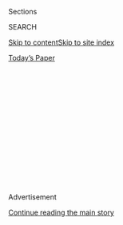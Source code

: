 <div id="app">

<div>

<div>

<div>

<div class="NYTAppHideMasthead css-1q2w90k e1suatyy0">

<div class="section css-ui9rw0 e1suatyy2">

<div class="css-eph4ug er09x8g0">

<div class="css-6n7j50">

</div>

<span class="css-1dv1kvn">Sections</span>

<div class="css-10488qs">

<span class="css-1dv1kvn">SEARCH</span>

</div>

[Skip to content](#site-content)[Skip to site
index](#site-index)

</div>

<div class="css-10698na e1huz5gh0">

</div>

</div>

<div id="masthead-bar-one" class="section hasLinks css-15hmgas e1csuq9d3">

<div class="css-uqyvli e1csuq9d0">

</div>

<div class="css-1uqjmks e1csuq9d1">

</div>

<div class="css-9e9ivx">

[](https://myaccount.nytimes3xbfgragh.onion/auth/login?response_type=cookie&client_id=vi)

</div>

<div class="css-1bvtpon e1csuq9d2">

[Today’s
Paper](https://www.nytimes3xbfgragh.onion/section/todayspaper)

</div>

</div>

</div>

</div>

<div data-aria-hidden="false">

<div id="site-content" data-role="main">

<div>

<div class="css-1aor85t" style="opacity:0.000000001;z-index:-1;visibility:hidden">

<div class="css-1hqnpie">

<div class="css-epjblv">

<span class="css-17xtcya">[Opinion](/section/opinion)</span><span class="css-x15j1o">|</span><span class="css-fwqvlz">How
QAnon Creates a Dangerous Alternate
Reality</span>

</div>

<div class="css-k008qs">

<div class="css-1iwv8en">

<span class="css-18z7m18"></span>

<div>

</div>

</div>

<span class="css-1n6z4y">https://nyti.ms/2C2vumi</span>

<div class="css-1705lsu">

<div class="css-4xjgmj">

<div class="css-4skfbu" data-role="toolbar" data-aria-label="Social Media Share buttons, Save button, and Comments Panel with current comment count" data-testid="share-tools">

  - 
  - 
  - 
  - 
    
    <div class="css-6n7j50">
    
    </div>

  - 
  - 

</div>

</div>

</div>

</div>

</div>

</div>

<div id="NYT_TOP_BANNER_REGION" class="css-13pd83m">

</div>

<div id="top-wrapper" class="css-1sy8kpn">

<div id="top-slug" class="css-l9onyx">

Advertisement

</div>

[Continue reading the main
story](#after-top)

<div class="ad top-wrapper" style="text-align:center;height:100%;display:block;min-height:250px">

<div id="top" class="place-ad" data-position="top" data-size-key="top">

</div>

</div>

<div id="after-top">

</div>

</div>

<div>

<div class="css-v5btjw etb61u70">

<div class="css-v05ibm etb61u71">

[Opinion](/section/opinion)

</div>

</div>

<div id="sponsor-wrapper" class="css-1hyfx7x">

<div id="sponsor-slug" class="css-19vbshk">

Supported by

</div>

[Continue reading the main
story](#after-sponsor)

<div id="sponsor" class="ad sponsor-wrapper" style="text-align:center;height:100%;display:block">

</div>

<div id="after-sponsor">

</div>

</div>

<div class="css-186x18t">

</div>

<div class="css-1vkm6nb ehdk2mb0">

# How QAnon Creates a Dangerous Alternate Reality

</div>

Game designer Adrian Hon says the conspiracy theory parallels the
immersive worlds of alternate reality games.

<div class="css-18e8msd">

<div class="css-vp77d3 epjyd6m0">

<div class="css-1p10dcb ey68jwv0" data-aria-hidden="true">

[![Charlie
Warzel](https://static01.graylady3jvrrxbe.onion/images/2019/03/15/opinion/charlie-warzel/charlie-warzel-thumbLarge-v3.png
"Charlie Warzel")](https://www.nytimes3xbfgragh.onion/by/charlie-warzel)

</div>

<div class="css-1baulvz">

By [<span class="css-1baulvz last-byline" itemprop="name">Charlie
Warzel</span>](https://www.nytimes3xbfgragh.onion/by/charlie-warzel)

<div class="css-8atqhb">

Opinion writer at large

</div>

</div>

</div>

  - Aug. 4,
    2020

  - 
    
    <div class="css-4xjgmj">
    
    <div class="css-d8bdto" data-role="toolbar" data-aria-label="Social Media Share buttons, Save button, and Comments Panel with current comment count" data-testid="share-tools">
    
      - 
      - 
      - 
      - 
        
        <div class="css-6n7j50">
        
        </div>
    
      - 
      - 
    
    </div>
    
    </div>

</div>

<div class="css-79elbk" data-testid="photoviewer-wrapper">

<div class="css-z3e15g" data-testid="photoviewer-wrapper-hidden">

</div>

<div class="css-1a48zt4 ehw59r15" data-testid="photoviewer-children">

![<span class="css-cnj6d5 e1z0qqy90" itemprop="copyrightHolder"><span class="css-1ly73wi e1tej78p0">Credit...</span><span><span>Mario
Tama/Getty
Images</span></span></span>](https://static01.graylady3jvrrxbe.onion/images/2020/08/04/opinion/04warzel1/04warzel1-articleLarge.jpg?quality=75&auto=webp&disable=upscale)

</div>

</div>

</div>

<div class="section meteredContent css-1r7ky0e" name="articleBody" itemprop="articleBody">

<div class="css-1fanzo5 StoryBodyCompanionColumn">

<div class="css-53u6y8">

In 2019, the F.B.I. cited QAnon as one of the dangerous conspiracy
theories posing domestic terrorist threats to the United States and
cited past incitements of violence from its adherents. Despite its
fringe origins, the conspiracy movement continues to grow in troubling
ways. QAnon-supporting candidates are running for office in surprising
numbers (Media Matters’ Alex Kaplan [reports
that](https://www.mediamatters.org/qanon-conspiracy-theory/qanon-may-be-coming-congress-and-journalists-need-be-ready)
“at least 14 candidates made it out of primaries to the ballot in
November or to primary runoffs.”) The movement has been tacitly embraced
by [President Trump and his re-election
campaign](https://www.washingtonpost.com/politics/how-the-trump-campaign-came-to-court-qanon-the-online-conspiracy-movement-identified-by-the-fbi-as-a-violent-threat/2020/08/01/dd0ea9b4-d1d4-11ea-9038-af089b63ac21_story.html?utm_campaign=wp_politics_am&utm_medium=email&utm_source=newsletter&wpisrc=nl_politics),
who’ve amplified QAnon accounts and even some of their memes.

For those who haven’t paid attention to the community since the early
days, the movement’s growing popularity is alarming and often confusing.
Some have compared it to a [budding
religion](https://www.theatlantic.com/magazine/archive/2020/06/qanon-nothing-can-stop-what-is-coming/610567/).
Personally, the phenomenon has always struck me as [a dark iteration of
vigilante investigations that grew
popular](https://www.buzzfeednews.com/article/charliewarzel/behind-the-alarming-rise-of-the-online-vigilante-detective)
on message boards in the 2010s — citizen journalism gone wrong.

</div>

</div>

<div class="css-79elbk" data-testid="photoviewer-wrapper">

<div class="css-z3e15g" data-testid="photoviewer-wrapper-hidden">

</div>

<div class="css-1a48zt4 ehw59r15" data-testid="photoviewer-children">

![<span class="css-16f3y1r e13ogyst0" data-aria-hidden="true">A QAnon
conspiracy supporter at the “Demand Free Speech” rally in Washington in
2019.</span><span class="css-cnj6d5 e1z0qqy90" itemprop="copyrightHolder"><span class="css-1ly73wi e1tej78p0">Credit...</span><span>Stephanie
Keith/Getty
Images</span></span>](https://static01.graylady3jvrrxbe.onion/images/2020/08/04/opinion/04warzel2/merlin_157571772_92b61242-a040-43c5-93db-6ba987028cc9-articleLarge.jpg?quality=75&auto=webp&disable=upscale)

</div>

</div>

<div class="css-1fanzo5 StoryBodyCompanionColumn">

<div class="css-53u6y8">

Perhaps the best explanation I’ve heard for the movement’s popularity
comes from Adrian Hon, the chief executive of the gaming company Six to
Start and a designer of alternate reality games or ARGs. Unlike video
games, alternate reality games aren’t played on a console — they use the
world as their storytelling platform. There’s no one particular medium.
The story takes place in real time and seems to exist in the world. So
game designers hide clues and puzzles in websites, apps and even
newspaper advertisements. It’s a bit like a networked treasure hunt that
turns the world around you into a game.

</div>

</div>

<div class="css-1fanzo5 StoryBodyCompanionColumn">

<div class="css-53u6y8">

For Mr. Hon, that phenomenon resembled the dynamics governing QAnon. In
a viral [Twitter thread and follow-up
post](https://mssv.net/2020/08/02/what-args-can-teach-us-about-qanon/),
he argued that “QAnon pushes the same buttons that ARGs do, whether by
intention or by coincidence. In both cases, ‘do your research’ leads
curious onlookers to a cornucopia of brain-tingling information.”

I spoke to Mr. Hon about why QAnon is so popular, if it can be stopped
and what, if anything, we can learn from the movement’s rise. The
conversation has been edited for length and clarity.

**What are some of the most striking similarities you see between
alternate reality games and QAnon, besides being sprawling and
complex?**

Alternate reality games incorporate the internet and websites, real
world interactions, advertisements in newspapers, smartphone apps, any
medium we can get ahold of in order to produce the most immersive story
possible. I saw the parallel with QAnon for two reasons. QAnon is a
uniquely 21st century conspiracy theory. There have been others but
QAnon was born on forums like 4chan and 8chan, and the way that people
interact with it initially is so purely online. But the effects bleed
into the real world much like an alternate reality
game.

</div>

</div>

<div class="css-79elbk" data-testid="photoviewer-wrapper">

<div class="css-z3e15g" data-testid="photoviewer-wrapper-hidden">

</div>

<div class="css-1a48zt4 ehw59r15" data-testid="photoviewer-children">

<div class="css-1xdhyk6 erfvjey0">

<span class="css-1ly73wi e1tej78p0">Image</span>

<div class="css-zjzyr8">

<div data-testid="lazyimage-container" style="height:274.53333333333336px">

</div>

</div>

</div>

<span class="css-16f3y1r e13ogyst0" data-aria-hidden="true">Medical
equipment workers at a company in Allentown, Penn., showing their
support of QAnon and President Trump during Trump’s visit to the there
in
May.</span><span class="css-cnj6d5 e1z0qqy90" itemprop="copyrightHolder"><span class="css-1ly73wi e1tej78p0">Credit...</span><span>Carlos
Barria/Reuters</span></span>

</div>

</div>

<div class="css-1fanzo5 StoryBodyCompanionColumn">

<div class="css-53u6y8">

But specifically what caught my eye is that almost everyone who
discovers QAnon uses a phrase like, “I did my research.” I kept hearing
that and I couldn’t get it out of my head. This research is, basically,
typing things into Google but when they do, they go down the rabbit
hole. They open a fascinating fantasy world of secret wars and cabals
and Hillary Clinton controlling things, and it offers convenient
explanations for things that feel inexplicable or wrong about the world.
It reminded me specifically of how people get to alternate reality
games. Through these research rabbit holes.

</div>

</div>

<div class="css-1fanzo5 StoryBodyCompanionColumn">

<div class="css-53u6y8">

**There’s a phenomenon you mention in these games called “This is Not a
Game.” Can you explain that?**

“This is Not a Game” is the idea that the game is more enjoyable for
players if we try and avoid to break the suspension of disbelief as much
as possible. This came to the fore with a game called, The Beast.
Microsoft was behind it but nobody knew for a long time in. It started
with a cryptic message on a movie poster, which, if you Googled it, led
you a fake blog, which led to other websites and email addresses and
more. Those playing knew it wasn’t real but the design made every effort
to seem like it was.

**And you note that, in order to prolong the suspension of disbelief,
you never admit any designer error, you just add to the story line with
more complexity like it was the plan all along?**

Sometimes as a designer you will change something in the game on the fly
based on how people are playing it. Sometimes their instincts and
suggestions add depth to the game and so you quickly rewrite. You can
see that happen with QAnon. New theories and tangents appear at dead
ends.

**In your piece you suggest that alternate reality games “reward active
discovery, the drawing of connections between clues, the delicious
sensation of a hunch that pays off after hours or days of work.” How
does QAnon do that?**

There are a certain type of people who are attracted to alternate
reality games and they are quite devoted. They like puzzle solving in
the same way people like murder mysteries or crossword puzzles. As game
designers we encourage that mind-set. We provide extremely difficult
tasks that only 1 in 1,000 people could solve. And we do that because
that one person who *can* solve it will feel like a hero because this
weird talent they have is put to use. Alternate reality game designers
like to reward its community for niche skills.

This is at play in QAnon. Many people feel alienated and left behind by
the world. There’s something about QAnon like ARGs that reward and
involve people for being who they are. They create a community that lets
people show off their “research” skills and those people become
incredibly valuable to the
community.

</div>

</div>

<div class="css-79elbk" data-testid="photoviewer-wrapper">

<div class="css-z3e15g" data-testid="photoviewer-wrapper-hidden">

</div>

<div class="css-1a48zt4 ehw59r15" data-testid="photoviewer-children">

<div class="css-1xdhyk6 erfvjey0">

<span class="css-1ly73wi e1tej78p0">Image</span>

<div class="css-zjzyr8">

<div data-testid="lazyimage-container" style="height:257.77777777777777px">

</div>

</div>

</div>

<span class="css-16f3y1r e13ogyst0" data-aria-hidden="true">Supporters
of President Trump in line for a campaign rally in Johnson City, Tenn.,
in
2018.</span><span class="css-cnj6d5 e1z0qqy90" itemprop="copyrightHolder"><span class="css-1ly73wi e1tej78p0">Credit...</span><span>Sean
Rayford/Getty Images</span></span>

</div>

</div>

<div class="css-1fanzo5 StoryBodyCompanionColumn">

<div class="css-53u6y8">

**Unlike lots of immersive games, QAnon blurs the lines between the
writers/creators/players. Why is that important?**

In a classical game or story you have a very distinct difference between
those writing or designing and those playing. With QAnon you have this
figure \[Q\] who has a stable identity and plants the seed frequently.
But there’s just so many theories involved in the greater QAnon universe
that are only tangentially related to the figure of Q. And you see this
— [QAnon has absorbed every other conspiracy
theory.](https://www.vice.com/en_us/article/v7gz53/the-conspiracy-singularity-has-arrived)
What would happen if Q stopped posting content forever? Would it die
out? Maybe. But maybe not. And the reason it’s unclear is because so
many people in the community have essentially built out their own
theories and story lines and generated their own massive followings.

**Do you think that this feeling of community makes QAnon that much more
resilient?**

There’s a real Darwinian process in these communities. Just tons of
people with ideas and so many forums with up-voting and sharing. Nine
hundred and 99 out of 1,000 theories are utterly bonkers but one might
hit, maybe because it is slightly harder to disprove or a bit more
compelling and it will immediately win out. It’s a collaborative fiction
built on wild speculation that hardens into reality.

**Trying to moderate online communities likely won’t stop QAnon from
spreading in social media comments or private chat groups or unmoderated
forums. And the only way to stop people from mistaking speculation from
fact is for them to want to stop. This isn’t really a question but that
strikes me as very, very dark stuff.**

Don’t get me wrong, it is good thing that Twitter is trying to ban
accounts and viral conversations around QAnon. It helps reduce the
spread. But the reason this is so dangerous is that the little rabbit
holes that take you deeper into QAnon are everywhere. A YouTube video
might lead you to a Wikipedia page that takes you to another video. Each
one is maybe harmless but the combined effect might draw you into the
world. And it’s already so robust as a community that if people want to
talk about QAnon they’ll find the ways.

**You write: “QAnon fills the void of information that states have
created” and that the choice to go on vigilante truth missions is rooted
in a decline in trust in institutions. Can we reverse that?**

</div>

</div>

<div class="css-1fanzo5 StoryBodyCompanionColumn">

<div class="css-53u6y8">

This isn’t new but if you look at the roots of why people are drawn to
conspiratorial thinking, it’s because people have reason to believe
there is a conspiracy behind how the world works. They feel lost. That
lots of information is hidden from them or that important decisions have
been made in ways they don’t understand. They’ll prefer to believe
something from a forum that caters toward their biases and is easier to
read and consume than news coverage or from reading a dull 1,000 page
pdf from a government website explaining complex policy decisions.

**But lots of conspiracy “researching” draws upon complicated primary
sources — it’s just often a misguided or dangerous interpretation.**

That’s true. And that’s where the collaborative, investigative ARG
element comes in.

**Specifically you mean that, because so many people have access to
unbelievable amounts of information online, there’s an expectation that
all information ought to be discoverable, if you just search hard
enough?**

Exactly. A lot of it is about a lack of trust. But also a lack of
comfort with ambiguity. In reality, the answer to most hard questions
is, ‘It’s complicated.’ But people want definitive answers. Many of
these theories provide that feeling for people. When really everyone
needs to be a bit more comfortable with
ambiguity.

</div>

</div>

<div class="css-79elbk" data-testid="photoviewer-wrapper">

<div class="css-z3e15g" data-testid="photoviewer-wrapper-hidden">

</div>

<div class="css-1a48zt4 ehw59r15" data-testid="photoviewer-children">

<div class="css-1xdhyk6 erfvjey0">

<span class="css-1ly73wi e1tej78p0">Image</span>

<div class="css-zjzyr8">

<div data-testid="lazyimage-container" style="height:257.77777777777777px">

</div>

</div>

</div>

<span class="css-16f3y1r e13ogyst0" data-aria-hidden="true">A QAnon
banner hanging on the side of a building in rural Georgia in
June.</span><span class="css-cnj6d5 e1z0qqy90" itemprop="copyrightHolder"><span class="css-1ly73wi e1tej78p0">Credit...</span><span>Audra
Melton for The New York Times</span></span>

</div>

</div>

<div class="css-1fanzo5 StoryBodyCompanionColumn">

<div class="css-53u6y8">

**Where do you think QAnon goes from here? Some have suggested it feels
more like a nascent religion than a conspiracy theory. Does that sound
right to you?**

I am not sure. I don’t know if QAnon is quite comparable to a religion.
What concerns me is that right now it is quite easy for bad actors to
see what has worked with QAnon and try to copy it. There’s a playbook
now. Any groups can hijack it. It wouldn’t take a lot to try and
replicate it.

</div>

</div>

<div class="css-1fanzo5 StoryBodyCompanionColumn">

<div class="css-53u6y8">

**But, despite all this, you still say you’re hopeful for the future?
Why?**

The reason I’m optimistic is not that I think QAnon will disappear in a
year but that something like QAnon is proof that people care and people
like being involved in pursuit of truth. In QAnon that care and pursuit
are dangerously twisted. But it gives people who feel unwelcome in lots
of places a sense of purpose. You can make projects and build community
that harnesses that positively. The same way bad actors can look at
QAnon and find a playbook, so can good actors. We can find similar ways
to motivate alienated people in a more constructive way. At least I hope
so.

</div>

</div>

<div>

</div>

<div class="css-1fanzo5 StoryBodyCompanionColumn">

<div class="css-53u6y8">

*The Times is committed to publishing* [*a diversity of
letters*](https://www.nytimes3xbfgragh.onion/2019/01/31/opinion/letters/letters-to-editor-new-york-times-women.html)
*to the editor. We’d like to hear what you think about this or any of
our articles. Here are some*
[*tips*](https://help.nytimes3xbfgragh.onion/hc/en-us/articles/115014925288-How-to-submit-a-letter-to-the-editor)*.
And here’s our
email:*[*letters@NYTimes.com*](mailto:letters@NYTimes.com)*.*

*Follow The New York Times Opinion section on*
[*Facebook*](https://www.facebookcorewwwi.onion/nytopinion)*,* [*Twitter
(@NYTopinion)*](http://twitter.com/NYTOpinion) *and*
[*Instagram*](https://www.instagram.com/nytopinion/)*.*

</div>

</div>

</div>

<div>

</div>

<div>

</div>

<div>

</div>

<div>

<div id="bottom-wrapper" class="css-1ede5it">

<div id="bottom-slug" class="css-l9onyx">

Advertisement

</div>

[Continue reading the main
story](#after-bottom)

<div id="bottom" class="ad bottom-wrapper" style="text-align:center;height:100%;display:block;min-height:90px">

</div>

<div id="after-bottom">

</div>

</div>

</div>

</div>

</div>

## Site Index

<div>

</div>

## Site Information Navigation

  - [© <span>2020</span> <span>The New York Times
    Company</span>](https://help.nytimes3xbfgragh.onion/hc/en-us/articles/115014792127-Copyright-notice)

<!-- end list -->

  - [NYTCo](https://www.nytco.com/)
  - [Contact
    Us](https://help.nytimes3xbfgragh.onion/hc/en-us/articles/115015385887-Contact-Us)
  - [Work with us](https://www.nytco.com/careers/)
  - [Advertise](https://nytmediakit.com/)
  - [T Brand Studio](http://www.tbrandstudio.com/)
  - [Your Ad
    Choices](https://www.nytimes3xbfgragh.onion/privacy/cookie-policy#how-do-i-manage-trackers)
  - [Privacy](https://www.nytimes3xbfgragh.onion/privacy)
  - [Terms of
    Service](https://help.nytimes3xbfgragh.onion/hc/en-us/articles/115014893428-Terms-of-service)
  - [Terms of
    Sale](https://help.nytimes3xbfgragh.onion/hc/en-us/articles/115014893968-Terms-of-sale)
  - [Site
    Map](https://spiderbites.nytimes3xbfgragh.onion)
  - [Help](https://help.nytimes3xbfgragh.onion/hc/en-us)
  - [Subscriptions](https://www.nytimes3xbfgragh.onion/subscription?campaignId=37WXW)

</div>

</div>

</div>

</div>
